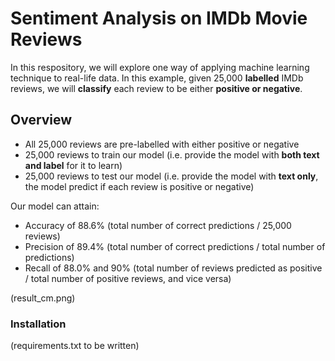 # Sentiment Analysis on IMDb Movie Reviews

In this respository, we will explore one way of applying machine learning technique to real-life data.
In this example, given 25,000 **labelled** IMDb reviews, we will **classify** each review to be either **positive or negative**.

## Overview

- All 25,000 reviews are pre-labelled with either positive or negative
- 25,000 reviews to train our model (i.e. provide the model with **both text and label** for it to learn)
- 25,000 reviews to test our model (i.e. provide the model with **text only**, the model predict if each review is positive or negative)

Our model can attain:
  - Accuracy of 88.6% (total number of correct predictions / 25,000 reviews)
  - Precision of 89.4% (total number of correct predictions / total number of predictions)
  - Recall of 88.0% and 90% (total number of reviews predicted as positive /  total number of positive reviews, and vice versa)

(result_cm.png)

### Installation

(requirements.txt to be written)
